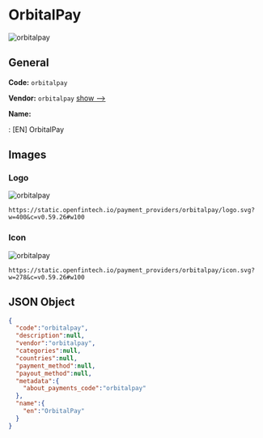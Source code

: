 
# OrbitalPay 
![orbitalpay](https://static.openfintech.io/payment_providers/orbitalpay/logo.svg?w=400&c=v0.59.26#w100)  

## General 
 
**Code:** `orbitalpay` 
 
**Vendor:** `orbitalpay` [show -->](/vendors/orbitalpay/) 
 
**Name:** 
 
:	[EN] OrbitalPay 
 

## Images 

### Logo 
 
![orbitalpay](https://static.openfintech.io/payment_providers/orbitalpay/logo.svg?w=400&c=v0.59.26#w100)  

```
https://static.openfintech.io/payment_providers/orbitalpay/logo.svg?w=400&c=v0.59.26#w100
```  

### Icon 
 
![orbitalpay](https://static.openfintech.io/payment_providers/orbitalpay/icon.svg?w=278&c=v0.59.26#w100)  

```
https://static.openfintech.io/payment_providers/orbitalpay/icon.svg?w=278&c=v0.59.26#w100
```  

## JSON Object 

```json
{
  "code":"orbitalpay",
  "description":null,
  "vendor":"orbitalpay",
  "categories":null,
  "countries":null,
  "payment_method":null,
  "payout_method":null,
  "metadata":{
    "about_payments_code":"orbitalpay"
  },
  "name":{
    "en":"OrbitalPay"
  }
}
```  
